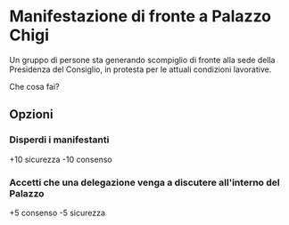 # Manifestazione di fronte a Palazzo Chigi

Un gruppo di persone sta generando scompiglio di fronte alla sede della Presidenza del Consiglio, in protesta per le attuali condizioni lavorative.

Che cosa fai?

## Opzioni
  
### Disperdi i manifestanti
+10 sicurezza
-10 consenso
### Accetti che una delegazione venga a discutere all'interno del Palazzo
+5 consenso
-5 sicurezza

